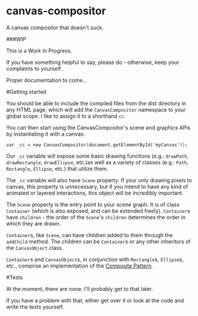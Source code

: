 # canvas-compositor
A canvas compositor that doesn't suck. 

###WIP

This is a Work In Progress.

If you have something helpful to say, please do - otherwise, keep your complaints to yourself. 

Proper documentation to come...

#Getting started

You should be able to include the compiled files from the dist directory in any HTML page, which will add the `CanvasCompositor` namespace to your global scope. I like to assign it to a shorthand `cc`. 

You can then start using the CanvasCompositor's scene and graphics APIs by instantiating it with a canvas: 

```
var _cc = new CanvasCompositor(document.getElementById('myCanvas'));
```

Our `_cc` variable will expose some basic drawing functions (e.g.: `drawPath`, `drawRectangle`, `drawEllipse`, etc.)as well as a variety of classes (e.g.: `Path`, `Rectangle`, `Ellipse`, etc.) that utilize them.

The `_cc` variable will also have `Scene` property. If your only drawing pixels to canvas, this property is unnecessary, but if you intend to have any kind of animated or layered interactions, this object will be incredibly important.

The `Scene` property is the entry point to your scene graph. It is of class `Container` (which is also exposed, and can be extended freely). `Container`s have `children` - the order of the `Scene`'s `children` determines the order in which they are drawn. 

`Container`s, like `Scene`, can have children added to them through the `addChild` method. The children can be `Container`s or any other inheritors of the `CanvasObject` class. 

`Container`s and `CanvasObject`s, in conjunction with `Rectangle`s, `Ellipse`s, etc., comprise an implementation of the [Composite Pattern](http://en.wikipedia.org/wiki/Composite_pattern).

#Tests

At the moment, there are none. I'll probably get to that later. 

If you have a problem with that, either get over it or look at the code and write the tests yourself. 
